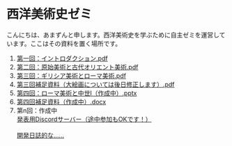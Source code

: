 # 西洋美術史ゼミ

こんにちは、あまずんと申します。西洋美術史を学ぶために自主ゼミを運営しています。ここはその資料を置く場所です。<br>

1. [第一回：イントロダクション.pdf](https://github.com/amazuun/Art_of_Europe/files/7860018/default.pdf)
2. [第二回：原始美術と古代オリエント美術.pdf](https://github.com/amazuun/Art_of_Europe/files/7939540/default.pdf)
3. [第三回：ギリシア美術とローマ美術.pdf](https://github.com/amazuun/Art_of_Europe/files/7964125/default.pdf)
4. [第三回補足資料（大絵画については後日修正します）.pdf](https://github.com/amazuun/Art_of_Europe/files/8004019/default.pdf)
5. [第四回：ローマ美術と中世I（作成中）.pptx](https://github.com/amazuun/Art_of_Europe/files/8004067/I.pptx)
6. [第四回補足資料（作成中）.docx](https://github.com/amazuun/Art_of_Europe/files/8022284/default.docx)
7. 第n回：作成中<br>
[発表用Discordサーバー（途中参加もOKです！）](https://discord.gg/YtEBb8YUps)<br><br>
[開発日誌的な……](https://unique-fuschia-0d1.notion.site/1d3e94d0c1024df8b13db556b7de5139?v=d6d0b097496040d3a457dde38b88a6f0)
